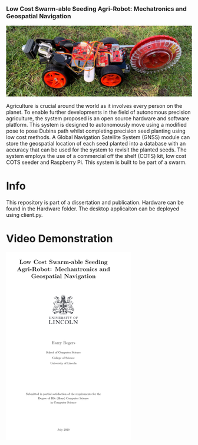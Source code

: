 ### Low Cost Swarm-able Seeding Agri-Robot: Mechatronics and Geospatial Navigation

![GitHub Logo](/images/RobotonGrass1.jpg)

Agriculture is crucial around the world as it involves every person on the planet. To enable further developments in the field of autonomous precision agriculture, the system proposed is an open source hardware and software platform. This system is designed to autonomously move using a modified pose to pose Dubins path whilst completing precision seed planting using low cost methods. A Global Navigation Satellite System (GNSS) module can store the geospatial location of each seed planted into a database with an accuracy that can be used for the system to revisit the planted seeds. The system employs the use of a commercial off the shelf (COTS) kit, low cost COTS seeder and Raspberry Pi. This system is built to be part of a swarm.

# Info
This repository is part of a dissertation and publication. Hardware can be found in the Hardware folder. The desktop applicaiton can be deployed using client.py. 

# Video Demonstration

[![Video Demonstration](https://github.com/Harry-Rogers/PiCar/blob/master/images/VideoLink.png)](https://www.youtube.com/watch?v=1KZ1cqo4058)
